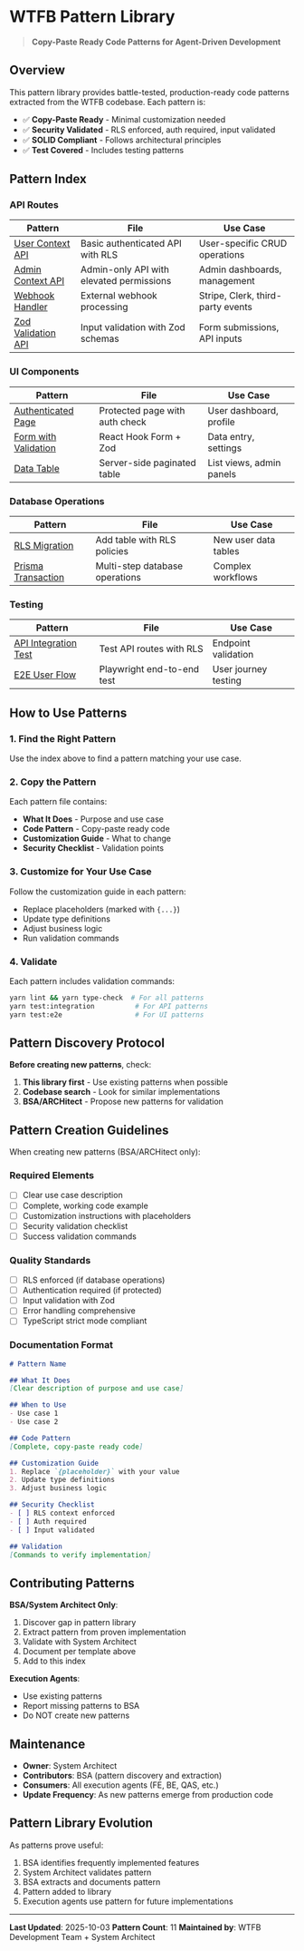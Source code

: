 # WTFB Pattern Library

> **Copy-Paste Ready Code Patterns for Agent-Driven Development**

## Overview

This pattern library provides battle-tested, production-ready code patterns extracted from the WTFB codebase. Each pattern is:

- ✅ **Copy-Paste Ready** - Minimal customization needed
- ✅ **Security Validated** - RLS enforced, auth required, input validated
- ✅ **SOLID Compliant** - Follows architectural principles
- ✅ **Test Covered** - Includes testing patterns

## Pattern Index

### API Routes

| Pattern | File | Use Case |
|---------|------|----------|
| [User Context API](./api/user-context-api.md) | Basic authenticated API with RLS | User-specific CRUD operations |
| [Admin Context API](./api/admin-context-api.md) | Admin-only API with elevated permissions | Admin dashboards, management |
| [Webhook Handler](./api/webhook-handler.md) | External webhook processing | Stripe, Clerk, third-party events |
| [Zod Validation API](./api/zod-validation-api.md) | Input validation with Zod schemas | Form submissions, API inputs |

### UI Components

| Pattern | File | Use Case |
|---------|------|----------|
| [Authenticated Page](./ui/authenticated-page.md) | Protected page with auth check | User dashboard, profile |
| [Form with Validation](./ui/form-with-validation.md) | React Hook Form + Zod | Data entry, settings |
| [Data Table](./ui/data-table.md) | Server-side paginated table | List views, admin panels |

### Database Operations

| Pattern | File | Use Case |
|---------|------|----------|
| [RLS Migration](./database/rls-migration.md) | Add table with RLS policies | New user data tables |
| [Prisma Transaction](./database/prisma-transaction.md) | Multi-step database operations | Complex workflows |

### Testing

| Pattern | File | Use Case |
|---------|------|----------|
| [API Integration Test](./testing/api-integration-test.md) | Test API routes with RLS | Endpoint validation |
| [E2E User Flow](./testing/e2e-user-flow.md) | Playwright end-to-end test | User journey testing |

## How to Use Patterns

### 1. Find the Right Pattern

Use the index above to find a pattern matching your use case.

### 2. Copy the Pattern

Each pattern file contains:
- **What It Does** - Purpose and use case
- **Code Pattern** - Copy-paste ready code
- **Customization Guide** - What to change
- **Security Checklist** - Validation points

### 3. Customize for Your Use Case

Follow the customization guide in each pattern:
- Replace placeholders (marked with `{...}`)
- Update type definitions
- Adjust business logic
- Run validation commands

### 4. Validate

Each pattern includes validation commands:
```bash
yarn lint && yarn type-check  # For all patterns
yarn test:integration          # For API patterns
yarn test:e2e                  # For UI patterns
```

## Pattern Discovery Protocol

**Before creating new patterns**, check:

1. **This library first** - Use existing patterns when possible
2. **Codebase search** - Look for similar implementations
3. **BSA/ARCHitect** - Propose new patterns for validation

## Pattern Creation Guidelines

When creating new patterns (BSA/ARCHitect only):

### Required Elements
- [ ] Clear use case description
- [ ] Complete, working code example
- [ ] Customization instructions with placeholders
- [ ] Security validation checklist
- [ ] Success validation commands

### Quality Standards
- [ ] RLS enforced (if database operations)
- [ ] Authentication required (if protected)
- [ ] Input validation with Zod
- [ ] Error handling comprehensive
- [ ] TypeScript strict mode compliant

### Documentation Format
```markdown
# Pattern Name

## What It Does
[Clear description of purpose and use case]

## When to Use
- Use case 1
- Use case 2

## Code Pattern
[Complete, copy-paste ready code]

## Customization Guide
1. Replace `{placeholder}` with your value
2. Update type definitions
3. Adjust business logic

## Security Checklist
- [ ] RLS context enforced
- [ ] Auth required
- [ ] Input validated

## Validation
[Commands to verify implementation]
```

## Contributing Patterns

**BSA/System Architect Only**:
1. Discover gap in pattern library
2. Extract pattern from proven implementation
3. Validate with System Architect
4. Document per template above
5. Add to this index

**Execution Agents**:
- Use existing patterns
- Report missing patterns to BSA
- Do NOT create new patterns

## Maintenance

- **Owner**: System Architect
- **Contributors**: BSA (pattern discovery and extraction)
- **Consumers**: All execution agents (FE, BE, QAS, etc.)
- **Update Frequency**: As new patterns emerge from production code

## Pattern Library Evolution

As patterns prove useful:
1. BSA identifies frequently implemented features
2. System Architect validates pattern
3. BSA extracts and documents pattern
4. Pattern added to library
5. Execution agents use pattern for future implementations

---

**Last Updated**: 2025-10-03
**Pattern Count**: 11
**Maintained by**: WTFB Development Team + System Architect
